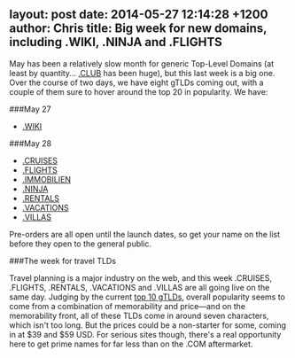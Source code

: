 layout: post
date: 2014-05-27 12:14:28 +1200
author: Chris
title: Big week for new domains, including .WIKI, .NINJA and .FLIGHTS
----

<!-- excerpt -->

May has been a relatively slow month for generic Top-Level Domains (at least by quantity... [.CLUB](https://iwantmyname.com/domains/dot-club) has been huge), but this last week is a big one. Over the course of two days, we have eight gTLDs coming out, with a couple of them sure to hover around the top 20 in popularity. We have:

<!-- /excerpt -->

###May 27

+ [.WIKI](https://iwantmyname.com/domains/dot-wiki)

###May 28

+ [.CRUISES](https://iwantmyname.com/domains/dot-cruises)
+ [.FLIGHTS](https://iwantmyname.com/domains/dot-flights)
+ [.IMMOBILIEN](https://iwantmyname.com/domains/dot-immobilien)
+ [.NINJA](https://iwantmyname.com/domains/dot-ninja)
+ [.RENTALS](https://iwantmyname.com/domains/dot-rentals)
+ [.VACATIONS](https://iwantmyname.com/domains/dot-vacations)
+ [.VILLAS](https://iwantmyname.com/domains/dot-villas)

Pre-orders are all open until the launch dates, so get your name on the list before they open to the general public. 

###The week for travel TLDs

Travel planning is a major industry on the web, and this week .CRUISES, .FLIGHTS, .RENTALS, .VACATIONS and .VILLAS are all going live on the same day. Judging by the current [top 10 gTLDs](http://ntldstats.com/), overall popularity seems to come from a combination of memorability and price—and on the memorability front, all of these TLDs come in around seven characters, which isn't too long. But the prices  could be a non-starter for some, coming in at $39 and $59 USD. For serious sites though, there's a real opportunity here to get prime names for far less than on the .COM aftermarket.